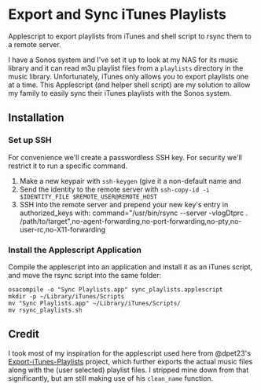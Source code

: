 Export and Sync iTunes Playlists
================================

Applescript to export playlists from iTunes and shell script to rsync them
to a remote server.

I have a Sonos system and I've set it up to look at my NAS for its music library
and it can read m3u playlist files from a `playlists` directory in the music
library. Unfortunately, iTunes only allows you to export playlists one at a
time. This Applescript (and helper shell script) are my solution to allow my
family to easily sync their iTunes playlists with the Sonos system.

Installation
------------

### Set up SSH
For convenience we'll create a passwordless SSH key. For security we'll restrict
it to run a specific command.

1. Make a new keypair with `ssh-keygen` (give it a non-default name and
2. Send the identity to the remote server with `ssh-copy-id -i $IDENTITY_FILE $REMOTE_USER@REMOTE_HOST`
3. SSH into the remote server and prepend your new key's entry in authorized_keys with:
        command="/usr/bin/rsync --server -vlogDtprc . /path/to/target",no-agent-forwarding,no-port-forwarding,no-pty,no-user-rc,no-X11-forwarding 

### Install the Applescript Application
Compile the applescript into an application and install it as an iTunes
script, and move the rsync script into the same folder:
```
osacompile -o "Sync Playlists.app" sync_playlists.applescript
mkdir -p ~/Library/iTunes/Scripts
mv "Sync Playlists.app" ~/Library/iTunes/Scripts/
mv rsync_playlists.sh
```

Credit
------

I took most of my inspiration for the applescript used here from @dpet23's
[Export-iTunes-Playlists](https://github.com/dpet23/Export-iTunes-Playlists)
project, which further exports the actual music files along with the (user
selected) playlist files. I stripped mine down from that significantly, but
am still making use of his `clean_name` function.

